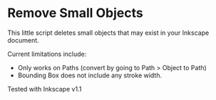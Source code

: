 # Remove Small Objects

This little script deletes small objects that may exist in your Inkscape document.

Current limitations include:

- Only works on Paths (convert by going to Path > Object to Path)
- Bounding Box does not include any stroke width.

Tested with Inkscape v1.1